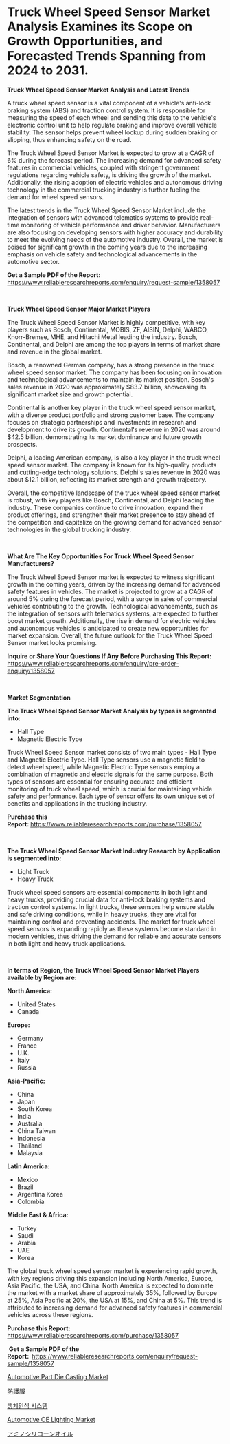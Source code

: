 <p><h1>Truck Wheel Speed Sensor Market Analysis Examines its Scope on Growth Opportunities, and Forecasted Trends Spanning from 2024 to 2031.</h1></p><p><strong>Truck Wheel Speed Sensor Market Analysis and Latest Trends</strong></p>
<p><p>A truck wheel speed sensor is a vital component of a vehicle's anti-lock braking system (ABS) and traction control system. It is responsible for measuring the speed of each wheel and sending this data to the vehicle's electronic control unit to help regulate braking and improve overall vehicle stability. The sensor helps prevent wheel lockup during sudden braking or slipping, thus enhancing safety on the road.</p><p>The Truck Wheel Speed Sensor Market is expected to grow at a CAGR of 6% during the forecast period. The increasing demand for advanced safety features in commercial vehicles, coupled with stringent government regulations regarding vehicle safety, is driving the growth of the market. Additionally, the rising adoption of electric vehicles and autonomous driving technology in the commercial trucking industry is further fueling the demand for wheel speed sensors.</p><p>The latest trends in the Truck Wheel Speed Sensor Market include the integration of sensors with advanced telematics systems to provide real-time monitoring of vehicle performance and driver behavior. Manufacturers are also focusing on developing sensors with higher accuracy and durability to meet the evolving needs of the automotive industry. Overall, the market is poised for significant growth in the coming years due to the increasing emphasis on vehicle safety and technological advancements in the automotive sector.</p></p>
<p><strong>Get a Sample PDF of the Report:&nbsp;</strong> <a href="https://www.reliableresearchreports.com/enquiry/request-sample/1358057">https://www.reliableresearchreports.com/enquiry/request-sample/1358057</a></p>
<p>&nbsp;</p>
<p><strong>Truck Wheel Speed Sensor Major Market Players</strong></p>
<p><p>The Truck Wheel Speed Sensor Market is highly competitive, with key players such as Bosch, Continental, MOBIS, ZF, AISIN, Delphi, WABCO, Knorr-Bremse, MHE, and Hitachi Metal leading the industry. Bosch, Continental, and Delphi are among the top players in terms of market share and revenue in the global market.</p><p>Bosch, a renowned German company, has a strong presence in the truck wheel speed sensor market. The company has been focusing on innovation and technological advancements to maintain its market position. Bosch's sales revenue in 2020 was approximately $83.7 billion, showcasing its significant market size and growth potential.</p><p>Continental is another key player in the truck wheel speed sensor market, with a diverse product portfolio and strong customer base. The company focuses on strategic partnerships and investments in research and development to drive its growth. Continental's revenue in 2020 was around $42.5 billion, demonstrating its market dominance and future growth prospects.</p><p>Delphi, a leading American company, is also a key player in the truck wheel speed sensor market. The company is known for its high-quality products and cutting-edge technology solutions. Delphi's sales revenue in 2020 was about $12.1 billion, reflecting its market strength and growth trajectory.</p><p>Overall, the competitive landscape of the truck wheel speed sensor market is robust, with key players like Bosch, Continental, and Delphi leading the industry. These companies continue to drive innovation, expand their product offerings, and strengthen their market presence to stay ahead of the competition and capitalize on the growing demand for advanced sensor technologies in the global trucking industry.</p></p>
<p>&nbsp;</p>
<p><strong>What Are The Key Opportunities For Truck Wheel Speed Sensor Manufacturers?</strong></p>
<p><p>The Truck Wheel Speed Sensor market is expected to witness significant growth in the coming years, driven by the increasing demand for advanced safety features in vehicles. The market is projected to grow at a CAGR of around 5% during the forecast period, with a surge in sales of commercial vehicles contributing to the growth. Technological advancements, such as the integration of sensors with telematics systems, are expected to further boost market growth. Additionally, the rise in demand for electric vehicles and autonomous vehicles is anticipated to create new opportunities for market expansion. Overall, the future outlook for the Truck Wheel Speed Sensor market looks promising.</p></p>
<p><strong>Inquire or Share Your Questions If Any Before Purchasing This Report:</strong> <a href="https://www.reliableresearchreports.com/enquiry/pre-order-enquiry/1358057">https://www.reliableresearchreports.com/enquiry/pre-order-enquiry/1358057</a></p>
<p>&nbsp;</p>
<p><strong>Market Segmentation</strong></p>
<p><strong>The Truck Wheel Speed Sensor Market Analysis by types is segmented into:</strong></p>
<p><ul><li>Hall Type</li><li>Magnetic Electric Type</li></ul></p>
<p><p>Truck Wheel Speed Sensor market consists of two main types - Hall Type and Magnetic Electric Type. Hall Type sensors use a magnetic field to detect wheel speed, while Magnetic Electric Type sensors employ a combination of magnetic and electric signals for the same purpose. Both types of sensors are essential for ensuring accurate and efficient monitoring of truck wheel speed, which is crucial for maintaining vehicle safety and performance. Each type of sensor offers its own unique set of benefits and applications in the trucking industry.</p></p>
<p><strong>Purchase this Report:&nbsp;</strong><a href="https://www.reliableresearchreports.com/purchase/1358057">https://www.reliableresearchreports.com/purchase/1358057</a></p>
<p>&nbsp;</p>
<p><strong>The Truck Wheel Speed Sensor Market Industry Research by Application is segmented into:</strong></p>
<p><ul><li>Light Truck</li><li>Heavy Truck</li></ul></p>
<p><p>Truck wheel speed sensors are essential components in both light and heavy trucks, providing crucial data for anti-lock braking systems and traction control systems. In light trucks, these sensors help ensure stable and safe driving conditions, while in heavy trucks, they are vital for maintaining control and preventing accidents. The market for truck wheel speed sensors is expanding rapidly as these systems become standard in modern vehicles, thus driving the demand for reliable and accurate sensors in both light and heavy truck applications.</p></p>
<p>&nbsp;</p>
<p><strong>In terms of Region, the Truck Wheel Speed Sensor Market Players available by Region are:</strong></p>
<p>
    <p> <strong> North America: </strong>
        <ul>
            <li>United States</li>
            <li>Canada</li>
        </ul>
        </p> 
    <p> <strong> Europe: </strong>
        <ul>
            <li>Germany</li>
            <li>France</li>
            <li>U.K.</li>
            <li>Italy</li>
            <li>Russia</li>
        </ul>
        </p> 
    <p> <strong> Asia-Pacific: </strong>
        <ul>
            <li>China</li>
            <li>Japan</li>
            <li>South Korea</li>
            <li>India</li>
            <li>Australia</li>
            <li>China Taiwan</li>
            <li>Indonesia</li>
            <li>Thailand</li>
            <li>Malaysia</li>
        </ul>
        </p> 
    <p> <strong> Latin America: </strong>
        <ul>
            <li>Mexico</li>
            <li>Brazil</li>
            <li>Argentina Korea</li>
            <li>Colombia</li>
        </ul>
        </p> 
    <p> <strong> Middle East & Africa: </strong>
        <ul>
            <li>Turkey</li>
            <li>Saudi</li>
            <li>Arabia</li>
            <li>UAE</li>
            <li>Korea</li>
        </ul>
    </p>
    </p>
<p><p>The global truck wheel speed sensor market is experiencing rapid growth, with key regions driving this expansion including North America, Europe, Asia Pacific, the USA, and China. North America is expected to dominate the market with a market share of approximately 35%, followed by Europe at 25%, Asia Pacific at 20%, the USA at 15%, and China at 5%. This trend is attributed to increasing demand for advanced safety features in commercial vehicles across these regions.</p></p>
<p><strong>Purchase this Report: </strong><a href="https://www.reliableresearchreports.com/purchase/1358057">https://www.reliableresearchreports.com/purchase/1358057</a></p>
<p>&nbsp;<strong>Get a Sample PDF of the Report:&nbsp;&nbsp;</strong><a href="https://www.reliableresearchreports.com/enquiry/request-sample/1358057">https://www.reliableresearchreports.com/enquiry/request-sample/1358057</a></p>
<p><strong></strong></p>
<p><p><a href="https://github.com/gdfhhhj/Market-Research-Report-List-3/blob/main/automotive-part-die-casting-market.md">Automotive Part Die Casting Market</a></p><p><a href="https://medium.com/@lornarempel2023/%E4%BF%9D%E8%AD%B7%E6%9C%8D%E5%B8%82%E5%A0%B4-%E7%AB%B6%E4%BA%89%E5%88%86%E6%9E%90-%E5%B8%82%E5%A0%B4%E5%8B%95%E5%90%91-2031%E5%B9%B4%E3%81%BE%E3%81%A7%E3%81%AE%E4%BA%88%E6%B8%AC-302a4b55b632">防護服</a></p><p><a href="https://medium.com/@yohan.grilli/%EB%B0%94%EC%9D%B4%EC%98%A4%EB%A9%94%ED%8A%B8%EB%A6%AD-%EC%8B%9C%EC%8A%A4%ED%85%9C-%EC%8B%9C%EC%9E%A5-%EC%A1%B0%EC%82%AC-%EB%B3%B4%EA%B3%A0%EC%84%9C-2024%EB%85%84%EB%B6%80%ED%84%B0-2031%EB%85%84%EA%B9%8C%EC%A7%80%EC%9D%98-%EC%97%AD%EC%82%AC-%EB%B0%8F-%EC%98%88%EC%B8%A1-f45f07d8d1de">생체인식 시스템</a></p><p><a href="https://github.com/RichRobinson5/Market-Research-Report-List-4/blob/main/automotive-oe-lighting-market.md">Automotive OE Lighting Market</a></p><p><a href="https://medium.com/@lornarempel2023/%E3%82%A2%E3%83%9F%E3%83%8E%E3%82%B7%E3%83%AA%E3%82%B3%E3%83%BC%E3%83%B3%E3%82%AA%E3%82%A4%E3%83%AB%E5%B8%82%E5%A0%B4%E8%A6%8F%E6%A8%A1-cagr-%E3%83%88%E3%83%AC%E3%83%B3%E3%83%89-2024-2030-6204ebf2d48f">アミノシリコーンオイル</a></p></p>